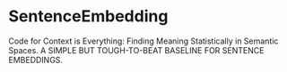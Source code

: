 # SentenceEmbedding
Code for 
Context is Everything: Finding Meaning Statistically in Semantic Spaces.
A SIMPLE BUT TOUGH-TO-BEAT BASELINE FOR SENTENCE EMBEDDINGS.
